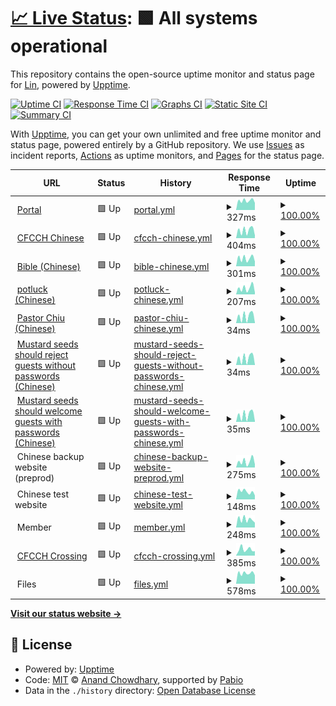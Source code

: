 # [📈 Live Status](https://chinese4christchurch.github.io/status): <!--live status--> **🟩 All systems operational**

This repository contains the open-source uptime monitor and status page for [Lin](https://www.cfcchayward.org/), powered by [Upptime](https://github.com/upptime/upptime).

[![Uptime CI](https://github.com/chinese4christchurch/status/workflows/Uptime%20CI/badge.svg)](https://github.com/chinese4christchurch/status/actions?query=workflow%3A%22Uptime+CI%22)
[![Response Time CI](https://github.com/chinese4christchurch/status/workflows/Response%20Time%20CI/badge.svg)](https://github.com/chinese4christchurch/status/actions?query=workflow%3A%22Response+Time+CI%22)
[![Graphs CI](https://github.com/chinese4christchurch/status/workflows/Graphs%20CI/badge.svg)](https://github.com/chinese4christchurch/status/actions?query=workflow%3A%22Graphs+CI%22)
[![Static Site CI](https://github.com/chinese4christchurch/status/workflows/Static%20Site%20CI/badge.svg)](https://github.com/chinese4christchurch/status/actions?query=workflow%3A%22Static+Site+CI%22)
[![Summary CI](https://github.com/chinese4christchurch/status/workflows/Summary%20CI/badge.svg)](https://github.com/chinese4christchurch/status/actions?query=workflow%3A%22Summary+CI%22)

With [Upptime](https://upptime.js.org), you can get your own unlimited and free uptime monitor and status page, powered entirely by a GitHub repository. We use [Issues](https://github.com/chinese4christchurch/status/issues) as incident reports, [Actions](https://github.com/chinese4christchurch/status/actions) as uptime monitors, and [Pages](https://chinese4christchurch.github.io/status) for the status page.

<!--start: status pages-->
<!-- This summary is generated by Upptime (https://github.com/upptime/upptime) -->
<!-- Do not edit this manually, your changes will be overwritten -->
<!-- prettier-ignore -->
| URL | Status | History | Response Time | Uptime |
| --- | ------ | ------- | ------------- | ------ |
| <img alt="" src="https://icons.duckduckgo.com/ip3/www.cfcchayward.org.ico" height="13"> [Portal](https://www.cfcchayward.org) | 🟩 Up | [portal.yml](https://github.com/chinese4christchurch/status/commits/HEAD/history/portal.yml) | <details><summary><img alt="Response time graph" src="./graphs/portal/response-time-week.png" height="20"> 327ms</summary><br><a href="https://chinese4christchurch.github.io/status/history/portal"><img alt="Response time 431" src="https://img.shields.io/endpoint?url=https%3A%2F%2Fraw.githubusercontent.com%2Fchinese4christchurch%2Fstatus%2FHEAD%2Fapi%2Fportal%2Fresponse-time.json"></a><br><a href="https://chinese4christchurch.github.io/status/history/portal"><img alt="24-hour response time 249" src="https://img.shields.io/endpoint?url=https%3A%2F%2Fraw.githubusercontent.com%2Fchinese4christchurch%2Fstatus%2FHEAD%2Fapi%2Fportal%2Fresponse-time-day.json"></a><br><a href="https://chinese4christchurch.github.io/status/history/portal"><img alt="7-day response time 327" src="https://img.shields.io/endpoint?url=https%3A%2F%2Fraw.githubusercontent.com%2Fchinese4christchurch%2Fstatus%2FHEAD%2Fapi%2Fportal%2Fresponse-time-week.json"></a><br><a href="https://chinese4christchurch.github.io/status/history/portal"><img alt="30-day response time 427" src="https://img.shields.io/endpoint?url=https%3A%2F%2Fraw.githubusercontent.com%2Fchinese4christchurch%2Fstatus%2FHEAD%2Fapi%2Fportal%2Fresponse-time-month.json"></a><br><a href="https://chinese4christchurch.github.io/status/history/portal"><img alt="1-year response time 431" src="https://img.shields.io/endpoint?url=https%3A%2F%2Fraw.githubusercontent.com%2Fchinese4christchurch%2Fstatus%2FHEAD%2Fapi%2Fportal%2Fresponse-time-year.json"></a></details> | <details><summary><a href="https://chinese4christchurch.github.io/status/history/portal">100.00%</a></summary><a href="https://chinese4christchurch.github.io/status/history/portal"><img alt="All-time uptime 100.00%" src="https://img.shields.io/endpoint?url=https%3A%2F%2Fraw.githubusercontent.com%2Fchinese4christchurch%2Fstatus%2FHEAD%2Fapi%2Fportal%2Fuptime.json"></a><br><a href="https://chinese4christchurch.github.io/status/history/portal"><img alt="24-hour uptime 100.00%" src="https://img.shields.io/endpoint?url=https%3A%2F%2Fraw.githubusercontent.com%2Fchinese4christchurch%2Fstatus%2FHEAD%2Fapi%2Fportal%2Fuptime-day.json"></a><br><a href="https://chinese4christchurch.github.io/status/history/portal"><img alt="7-day uptime 100.00%" src="https://img.shields.io/endpoint?url=https%3A%2F%2Fraw.githubusercontent.com%2Fchinese4christchurch%2Fstatus%2FHEAD%2Fapi%2Fportal%2Fuptime-week.json"></a><br><a href="https://chinese4christchurch.github.io/status/history/portal"><img alt="30-day uptime 100.00%" src="https://img.shields.io/endpoint?url=https%3A%2F%2Fraw.githubusercontent.com%2Fchinese4christchurch%2Fstatus%2FHEAD%2Fapi%2Fportal%2Fuptime-month.json"></a><br><a href="https://chinese4christchurch.github.io/status/history/portal"><img alt="1-year uptime 100.00%" src="https://img.shields.io/endpoint?url=https%3A%2F%2Fraw.githubusercontent.com%2Fchinese4christchurch%2Fstatus%2FHEAD%2Fapi%2Fportal%2Fuptime-year.json"></a></details>
| <img alt="" src="https://icons.duckduckgo.com/ip3/chineseforchristchurch.org.ico" height="13"> [CFCCH Chinese](https://chineseforchristchurch.org/hayward) | 🟩 Up | [cfcch-chinese.yml](https://github.com/chinese4christchurch/status/commits/HEAD/history/cfcch-chinese.yml) | <details><summary><img alt="Response time graph" src="./graphs/cfcch-chinese/response-time-week.png" height="20"> 404ms</summary><br><a href="https://chinese4christchurch.github.io/status/history/cfcch-chinese"><img alt="Response time 473" src="https://img.shields.io/endpoint?url=https%3A%2F%2Fraw.githubusercontent.com%2Fchinese4christchurch%2Fstatus%2FHEAD%2Fapi%2Fcfcch-chinese%2Fresponse-time.json"></a><br><a href="https://chinese4christchurch.github.io/status/history/cfcch-chinese"><img alt="24-hour response time 145" src="https://img.shields.io/endpoint?url=https%3A%2F%2Fraw.githubusercontent.com%2Fchinese4christchurch%2Fstatus%2FHEAD%2Fapi%2Fcfcch-chinese%2Fresponse-time-day.json"></a><br><a href="https://chinese4christchurch.github.io/status/history/cfcch-chinese"><img alt="7-day response time 404" src="https://img.shields.io/endpoint?url=https%3A%2F%2Fraw.githubusercontent.com%2Fchinese4christchurch%2Fstatus%2FHEAD%2Fapi%2Fcfcch-chinese%2Fresponse-time-week.json"></a><br><a href="https://chinese4christchurch.github.io/status/history/cfcch-chinese"><img alt="30-day response time 482" src="https://img.shields.io/endpoint?url=https%3A%2F%2Fraw.githubusercontent.com%2Fchinese4christchurch%2Fstatus%2FHEAD%2Fapi%2Fcfcch-chinese%2Fresponse-time-month.json"></a><br><a href="https://chinese4christchurch.github.io/status/history/cfcch-chinese"><img alt="1-year response time 473" src="https://img.shields.io/endpoint?url=https%3A%2F%2Fraw.githubusercontent.com%2Fchinese4christchurch%2Fstatus%2FHEAD%2Fapi%2Fcfcch-chinese%2Fresponse-time-year.json"></a></details> | <details><summary><a href="https://chinese4christchurch.github.io/status/history/cfcch-chinese">100.00%</a></summary><a href="https://chinese4christchurch.github.io/status/history/cfcch-chinese"><img alt="All-time uptime 100.00%" src="https://img.shields.io/endpoint?url=https%3A%2F%2Fraw.githubusercontent.com%2Fchinese4christchurch%2Fstatus%2FHEAD%2Fapi%2Fcfcch-chinese%2Fuptime.json"></a><br><a href="https://chinese4christchurch.github.io/status/history/cfcch-chinese"><img alt="24-hour uptime 100.00%" src="https://img.shields.io/endpoint?url=https%3A%2F%2Fraw.githubusercontent.com%2Fchinese4christchurch%2Fstatus%2FHEAD%2Fapi%2Fcfcch-chinese%2Fuptime-day.json"></a><br><a href="https://chinese4christchurch.github.io/status/history/cfcch-chinese"><img alt="7-day uptime 100.00%" src="https://img.shields.io/endpoint?url=https%3A%2F%2Fraw.githubusercontent.com%2Fchinese4christchurch%2Fstatus%2FHEAD%2Fapi%2Fcfcch-chinese%2Fuptime-week.json"></a><br><a href="https://chinese4christchurch.github.io/status/history/cfcch-chinese"><img alt="30-day uptime 100.00%" src="https://img.shields.io/endpoint?url=https%3A%2F%2Fraw.githubusercontent.com%2Fchinese4christchurch%2Fstatus%2FHEAD%2Fapi%2Fcfcch-chinese%2Fuptime-month.json"></a><br><a href="https://chinese4christchurch.github.io/status/history/cfcch-chinese"><img alt="1-year uptime 100.00%" src="https://img.shields.io/endpoint?url=https%3A%2F%2Fraw.githubusercontent.com%2Fchinese4christchurch%2Fstatus%2FHEAD%2Fapi%2Fcfcch-chinese%2Fuptime-year.json"></a></details>
| <img alt="" src="https://icons.duckduckgo.com/ip3/bible.chineseforchristchurch.org.ico" height="13"> [Bible (Chinese)](https://bible.chineseforchristchurch.org) | 🟩 Up | [bible-chinese.yml](https://github.com/chinese4christchurch/status/commits/HEAD/history/bible-chinese.yml) | <details><summary><img alt="Response time graph" src="./graphs/bible-chinese/response-time-week.png" height="20"> 301ms</summary><br><a href="https://chinese4christchurch.github.io/status/history/bible-chinese"><img alt="Response time 332" src="https://img.shields.io/endpoint?url=https%3A%2F%2Fraw.githubusercontent.com%2Fchinese4christchurch%2Fstatus%2FHEAD%2Fapi%2Fbible-chinese%2Fresponse-time.json"></a><br><a href="https://chinese4christchurch.github.io/status/history/bible-chinese"><img alt="24-hour response time 182" src="https://img.shields.io/endpoint?url=https%3A%2F%2Fraw.githubusercontent.com%2Fchinese4christchurch%2Fstatus%2FHEAD%2Fapi%2Fbible-chinese%2Fresponse-time-day.json"></a><br><a href="https://chinese4christchurch.github.io/status/history/bible-chinese"><img alt="7-day response time 301" src="https://img.shields.io/endpoint?url=https%3A%2F%2Fraw.githubusercontent.com%2Fchinese4christchurch%2Fstatus%2FHEAD%2Fapi%2Fbible-chinese%2Fresponse-time-week.json"></a><br><a href="https://chinese4christchurch.github.io/status/history/bible-chinese"><img alt="30-day response time 356" src="https://img.shields.io/endpoint?url=https%3A%2F%2Fraw.githubusercontent.com%2Fchinese4christchurch%2Fstatus%2FHEAD%2Fapi%2Fbible-chinese%2Fresponse-time-month.json"></a><br><a href="https://chinese4christchurch.github.io/status/history/bible-chinese"><img alt="1-year response time 332" src="https://img.shields.io/endpoint?url=https%3A%2F%2Fraw.githubusercontent.com%2Fchinese4christchurch%2Fstatus%2FHEAD%2Fapi%2Fbible-chinese%2Fresponse-time-year.json"></a></details> | <details><summary><a href="https://chinese4christchurch.github.io/status/history/bible-chinese">100.00%</a></summary><a href="https://chinese4christchurch.github.io/status/history/bible-chinese"><img alt="All-time uptime 100.00%" src="https://img.shields.io/endpoint?url=https%3A%2F%2Fraw.githubusercontent.com%2Fchinese4christchurch%2Fstatus%2FHEAD%2Fapi%2Fbible-chinese%2Fuptime.json"></a><br><a href="https://chinese4christchurch.github.io/status/history/bible-chinese"><img alt="24-hour uptime 100.00%" src="https://img.shields.io/endpoint?url=https%3A%2F%2Fraw.githubusercontent.com%2Fchinese4christchurch%2Fstatus%2FHEAD%2Fapi%2Fbible-chinese%2Fuptime-day.json"></a><br><a href="https://chinese4christchurch.github.io/status/history/bible-chinese"><img alt="7-day uptime 100.00%" src="https://img.shields.io/endpoint?url=https%3A%2F%2Fraw.githubusercontent.com%2Fchinese4christchurch%2Fstatus%2FHEAD%2Fapi%2Fbible-chinese%2Fuptime-week.json"></a><br><a href="https://chinese4christchurch.github.io/status/history/bible-chinese"><img alt="30-day uptime 100.00%" src="https://img.shields.io/endpoint?url=https%3A%2F%2Fraw.githubusercontent.com%2Fchinese4christchurch%2Fstatus%2FHEAD%2Fapi%2Fbible-chinese%2Fuptime-month.json"></a><br><a href="https://chinese4christchurch.github.io/status/history/bible-chinese"><img alt="1-year uptime 100.00%" src="https://img.shields.io/endpoint?url=https%3A%2F%2Fraw.githubusercontent.com%2Fchinese4christchurch%2Fstatus%2FHEAD%2Fapi%2Fbible-chinese%2Fuptime-year.json"></a></details>
| <img alt="" src="https://icons.duckduckgo.com/ip3/chineseforchristchurch.org.ico" height="13"> [potluck (Chinese)](https://chineseforchristchurch.org/potluck) | 🟩 Up | [potluck-chinese.yml](https://github.com/chinese4christchurch/status/commits/HEAD/history/potluck-chinese.yml) | <details><summary><img alt="Response time graph" src="./graphs/potluck-chinese/response-time-week.png" height="20"> 207ms</summary><br><a href="https://chinese4christchurch.github.io/status/history/potluck-chinese"><img alt="Response time 309" src="https://img.shields.io/endpoint?url=https%3A%2F%2Fraw.githubusercontent.com%2Fchinese4christchurch%2Fstatus%2FHEAD%2Fapi%2Fpotluck-chinese%2Fresponse-time.json"></a><br><a href="https://chinese4christchurch.github.io/status/history/potluck-chinese"><img alt="24-hour response time 60" src="https://img.shields.io/endpoint?url=https%3A%2F%2Fraw.githubusercontent.com%2Fchinese4christchurch%2Fstatus%2FHEAD%2Fapi%2Fpotluck-chinese%2Fresponse-time-day.json"></a><br><a href="https://chinese4christchurch.github.io/status/history/potluck-chinese"><img alt="7-day response time 207" src="https://img.shields.io/endpoint?url=https%3A%2F%2Fraw.githubusercontent.com%2Fchinese4christchurch%2Fstatus%2FHEAD%2Fapi%2Fpotluck-chinese%2Fresponse-time-week.json"></a><br><a href="https://chinese4christchurch.github.io/status/history/potluck-chinese"><img alt="30-day response time 262" src="https://img.shields.io/endpoint?url=https%3A%2F%2Fraw.githubusercontent.com%2Fchinese4christchurch%2Fstatus%2FHEAD%2Fapi%2Fpotluck-chinese%2Fresponse-time-month.json"></a><br><a href="https://chinese4christchurch.github.io/status/history/potluck-chinese"><img alt="1-year response time 309" src="https://img.shields.io/endpoint?url=https%3A%2F%2Fraw.githubusercontent.com%2Fchinese4christchurch%2Fstatus%2FHEAD%2Fapi%2Fpotluck-chinese%2Fresponse-time-year.json"></a></details> | <details><summary><a href="https://chinese4christchurch.github.io/status/history/potluck-chinese">100.00%</a></summary><a href="https://chinese4christchurch.github.io/status/history/potluck-chinese"><img alt="All-time uptime 100.00%" src="https://img.shields.io/endpoint?url=https%3A%2F%2Fraw.githubusercontent.com%2Fchinese4christchurch%2Fstatus%2FHEAD%2Fapi%2Fpotluck-chinese%2Fuptime.json"></a><br><a href="https://chinese4christchurch.github.io/status/history/potluck-chinese"><img alt="24-hour uptime 100.00%" src="https://img.shields.io/endpoint?url=https%3A%2F%2Fraw.githubusercontent.com%2Fchinese4christchurch%2Fstatus%2FHEAD%2Fapi%2Fpotluck-chinese%2Fuptime-day.json"></a><br><a href="https://chinese4christchurch.github.io/status/history/potluck-chinese"><img alt="7-day uptime 100.00%" src="https://img.shields.io/endpoint?url=https%3A%2F%2Fraw.githubusercontent.com%2Fchinese4christchurch%2Fstatus%2FHEAD%2Fapi%2Fpotluck-chinese%2Fuptime-week.json"></a><br><a href="https://chinese4christchurch.github.io/status/history/potluck-chinese"><img alt="30-day uptime 100.00%" src="https://img.shields.io/endpoint?url=https%3A%2F%2Fraw.githubusercontent.com%2Fchinese4christchurch%2Fstatus%2FHEAD%2Fapi%2Fpotluck-chinese%2Fuptime-month.json"></a><br><a href="https://chinese4christchurch.github.io/status/history/potluck-chinese"><img alt="1-year uptime 100.00%" src="https://img.shields.io/endpoint?url=https%3A%2F%2Fraw.githubusercontent.com%2Fchinese4christchurch%2Fstatus%2FHEAD%2Fapi%2Fpotluck-chinese%2Fuptime-year.json"></a></details>
| <img alt="" src="https://icons.duckduckgo.com/ip3/chineseforchristchurch.org.ico" height="13"> [Pastor Chiu (Chinese)](https://chineseforchristchurch.org/pastorchiu/) | 🟩 Up | [pastor-chiu-chinese.yml](https://github.com/chinese4christchurch/status/commits/HEAD/history/pastor-chiu-chinese.yml) | <details><summary><img alt="Response time graph" src="./graphs/pastor-chiu-chinese/response-time-week.png" height="20"> 34ms</summary><br><a href="https://chinese4christchurch.github.io/status/history/pastor-chiu-chinese"><img alt="Response time 42" src="https://img.shields.io/endpoint?url=https%3A%2F%2Fraw.githubusercontent.com%2Fchinese4christchurch%2Fstatus%2FHEAD%2Fapi%2Fpastor-chiu-chinese%2Fresponse-time.json"></a><br><a href="https://chinese4christchurch.github.io/status/history/pastor-chiu-chinese"><img alt="24-hour response time 2" src="https://img.shields.io/endpoint?url=https%3A%2F%2Fraw.githubusercontent.com%2Fchinese4christchurch%2Fstatus%2FHEAD%2Fapi%2Fpastor-chiu-chinese%2Fresponse-time-day.json"></a><br><a href="https://chinese4christchurch.github.io/status/history/pastor-chiu-chinese"><img alt="7-day response time 34" src="https://img.shields.io/endpoint?url=https%3A%2F%2Fraw.githubusercontent.com%2Fchinese4christchurch%2Fstatus%2FHEAD%2Fapi%2Fpastor-chiu-chinese%2Fresponse-time-week.json"></a><br><a href="https://chinese4christchurch.github.io/status/history/pastor-chiu-chinese"><img alt="30-day response time 42" src="https://img.shields.io/endpoint?url=https%3A%2F%2Fraw.githubusercontent.com%2Fchinese4christchurch%2Fstatus%2FHEAD%2Fapi%2Fpastor-chiu-chinese%2Fresponse-time-month.json"></a><br><a href="https://chinese4christchurch.github.io/status/history/pastor-chiu-chinese"><img alt="1-year response time 42" src="https://img.shields.io/endpoint?url=https%3A%2F%2Fraw.githubusercontent.com%2Fchinese4christchurch%2Fstatus%2FHEAD%2Fapi%2Fpastor-chiu-chinese%2Fresponse-time-year.json"></a></details> | <details><summary><a href="https://chinese4christchurch.github.io/status/history/pastor-chiu-chinese">100.00%</a></summary><a href="https://chinese4christchurch.github.io/status/history/pastor-chiu-chinese"><img alt="All-time uptime 100.00%" src="https://img.shields.io/endpoint?url=https%3A%2F%2Fraw.githubusercontent.com%2Fchinese4christchurch%2Fstatus%2FHEAD%2Fapi%2Fpastor-chiu-chinese%2Fuptime.json"></a><br><a href="https://chinese4christchurch.github.io/status/history/pastor-chiu-chinese"><img alt="24-hour uptime 100.00%" src="https://img.shields.io/endpoint?url=https%3A%2F%2Fraw.githubusercontent.com%2Fchinese4christchurch%2Fstatus%2FHEAD%2Fapi%2Fpastor-chiu-chinese%2Fuptime-day.json"></a><br><a href="https://chinese4christchurch.github.io/status/history/pastor-chiu-chinese"><img alt="7-day uptime 100.00%" src="https://img.shields.io/endpoint?url=https%3A%2F%2Fraw.githubusercontent.com%2Fchinese4christchurch%2Fstatus%2FHEAD%2Fapi%2Fpastor-chiu-chinese%2Fuptime-week.json"></a><br><a href="https://chinese4christchurch.github.io/status/history/pastor-chiu-chinese"><img alt="30-day uptime 100.00%" src="https://img.shields.io/endpoint?url=https%3A%2F%2Fraw.githubusercontent.com%2Fchinese4christchurch%2Fstatus%2FHEAD%2Fapi%2Fpastor-chiu-chinese%2Fuptime-month.json"></a><br><a href="https://chinese4christchurch.github.io/status/history/pastor-chiu-chinese"><img alt="1-year uptime 100.00%" src="https://img.shields.io/endpoint?url=https%3A%2F%2Fraw.githubusercontent.com%2Fchinese4christchurch%2Fstatus%2FHEAD%2Fapi%2Fpastor-chiu-chinese%2Fuptime-year.json"></a></details>
| <img alt="" src="https://icons.duckduckgo.com/ip3/chineseforchristchurch.org.ico" height="13"> [Mustard seeds should reject guests without passwords (Chinese)](https://chineseforchristchurch.org/seeds/) | 🟩 Up | [mustard-seeds-should-reject-guests-without-passwords-chinese.yml](https://github.com/chinese4christchurch/status/commits/HEAD/history/mustard-seeds-should-reject-guests-without-passwords-chinese.yml) | <details><summary><img alt="Response time graph" src="./graphs/mustard-seeds-should-reject-guests-without-passwords-chinese/response-time-week.png" height="20"> 34ms</summary><br><a href="https://chinese4christchurch.github.io/status/history/mustard-seeds-should-reject-guests-without-passwords-chinese"><img alt="Response time 42" src="https://img.shields.io/endpoint?url=https%3A%2F%2Fraw.githubusercontent.com%2Fchinese4christchurch%2Fstatus%2FHEAD%2Fapi%2Fmustard-seeds-should-reject-guests-without-passwords-chinese%2Fresponse-time.json"></a><br><a href="https://chinese4christchurch.github.io/status/history/mustard-seeds-should-reject-guests-without-passwords-chinese"><img alt="24-hour response time 1" src="https://img.shields.io/endpoint?url=https%3A%2F%2Fraw.githubusercontent.com%2Fchinese4christchurch%2Fstatus%2FHEAD%2Fapi%2Fmustard-seeds-should-reject-guests-without-passwords-chinese%2Fresponse-time-day.json"></a><br><a href="https://chinese4christchurch.github.io/status/history/mustard-seeds-should-reject-guests-without-passwords-chinese"><img alt="7-day response time 34" src="https://img.shields.io/endpoint?url=https%3A%2F%2Fraw.githubusercontent.com%2Fchinese4christchurch%2Fstatus%2FHEAD%2Fapi%2Fmustard-seeds-should-reject-guests-without-passwords-chinese%2Fresponse-time-week.json"></a><br><a href="https://chinese4christchurch.github.io/status/history/mustard-seeds-should-reject-guests-without-passwords-chinese"><img alt="30-day response time 42" src="https://img.shields.io/endpoint?url=https%3A%2F%2Fraw.githubusercontent.com%2Fchinese4christchurch%2Fstatus%2FHEAD%2Fapi%2Fmustard-seeds-should-reject-guests-without-passwords-chinese%2Fresponse-time-month.json"></a><br><a href="https://chinese4christchurch.github.io/status/history/mustard-seeds-should-reject-guests-without-passwords-chinese"><img alt="1-year response time 42" src="https://img.shields.io/endpoint?url=https%3A%2F%2Fraw.githubusercontent.com%2Fchinese4christchurch%2Fstatus%2FHEAD%2Fapi%2Fmustard-seeds-should-reject-guests-without-passwords-chinese%2Fresponse-time-year.json"></a></details> | <details><summary><a href="https://chinese4christchurch.github.io/status/history/mustard-seeds-should-reject-guests-without-passwords-chinese">100.00%</a></summary><a href="https://chinese4christchurch.github.io/status/history/mustard-seeds-should-reject-guests-without-passwords-chinese"><img alt="All-time uptime 100.00%" src="https://img.shields.io/endpoint?url=https%3A%2F%2Fraw.githubusercontent.com%2Fchinese4christchurch%2Fstatus%2FHEAD%2Fapi%2Fmustard-seeds-should-reject-guests-without-passwords-chinese%2Fuptime.json"></a><br><a href="https://chinese4christchurch.github.io/status/history/mustard-seeds-should-reject-guests-without-passwords-chinese"><img alt="24-hour uptime 100.00%" src="https://img.shields.io/endpoint?url=https%3A%2F%2Fraw.githubusercontent.com%2Fchinese4christchurch%2Fstatus%2FHEAD%2Fapi%2Fmustard-seeds-should-reject-guests-without-passwords-chinese%2Fuptime-day.json"></a><br><a href="https://chinese4christchurch.github.io/status/history/mustard-seeds-should-reject-guests-without-passwords-chinese"><img alt="7-day uptime 100.00%" src="https://img.shields.io/endpoint?url=https%3A%2F%2Fraw.githubusercontent.com%2Fchinese4christchurch%2Fstatus%2FHEAD%2Fapi%2Fmustard-seeds-should-reject-guests-without-passwords-chinese%2Fuptime-week.json"></a><br><a href="https://chinese4christchurch.github.io/status/history/mustard-seeds-should-reject-guests-without-passwords-chinese"><img alt="30-day uptime 100.00%" src="https://img.shields.io/endpoint?url=https%3A%2F%2Fraw.githubusercontent.com%2Fchinese4christchurch%2Fstatus%2FHEAD%2Fapi%2Fmustard-seeds-should-reject-guests-without-passwords-chinese%2Fuptime-month.json"></a><br><a href="https://chinese4christchurch.github.io/status/history/mustard-seeds-should-reject-guests-without-passwords-chinese"><img alt="1-year uptime 100.00%" src="https://img.shields.io/endpoint?url=https%3A%2F%2Fraw.githubusercontent.com%2Fchinese4christchurch%2Fstatus%2FHEAD%2Fapi%2Fmustard-seeds-should-reject-guests-without-passwords-chinese%2Fuptime-year.json"></a></details>
| <img alt="" src="https://icons.duckduckgo.com/ip3/chineseforchristchurch.org.ico" height="13"> [Mustard seeds should welcome guests with passwords (Chinese)](https://chineseforchristchurch.org/seeds/) | 🟩 Up | [mustard-seeds-should-welcome-guests-with-passwords-chinese.yml](https://github.com/chinese4christchurch/status/commits/HEAD/history/mustard-seeds-should-welcome-guests-with-passwords-chinese.yml) | <details><summary><img alt="Response time graph" src="./graphs/mustard-seeds-should-welcome-guests-with-passwords-chinese/response-time-week.png" height="20"> 35ms</summary><br><a href="https://chinese4christchurch.github.io/status/history/mustard-seeds-should-welcome-guests-with-passwords-chinese"><img alt="Response time 43" src="https://img.shields.io/endpoint?url=https%3A%2F%2Fraw.githubusercontent.com%2Fchinese4christchurch%2Fstatus%2FHEAD%2Fapi%2Fmustard-seeds-should-welcome-guests-with-passwords-chinese%2Fresponse-time.json"></a><br><a href="https://chinese4christchurch.github.io/status/history/mustard-seeds-should-welcome-guests-with-passwords-chinese"><img alt="24-hour response time 3" src="https://img.shields.io/endpoint?url=https%3A%2F%2Fraw.githubusercontent.com%2Fchinese4christchurch%2Fstatus%2FHEAD%2Fapi%2Fmustard-seeds-should-welcome-guests-with-passwords-chinese%2Fresponse-time-day.json"></a><br><a href="https://chinese4christchurch.github.io/status/history/mustard-seeds-should-welcome-guests-with-passwords-chinese"><img alt="7-day response time 35" src="https://img.shields.io/endpoint?url=https%3A%2F%2Fraw.githubusercontent.com%2Fchinese4christchurch%2Fstatus%2FHEAD%2Fapi%2Fmustard-seeds-should-welcome-guests-with-passwords-chinese%2Fresponse-time-week.json"></a><br><a href="https://chinese4christchurch.github.io/status/history/mustard-seeds-should-welcome-guests-with-passwords-chinese"><img alt="30-day response time 43" src="https://img.shields.io/endpoint?url=https%3A%2F%2Fraw.githubusercontent.com%2Fchinese4christchurch%2Fstatus%2FHEAD%2Fapi%2Fmustard-seeds-should-welcome-guests-with-passwords-chinese%2Fresponse-time-month.json"></a><br><a href="https://chinese4christchurch.github.io/status/history/mustard-seeds-should-welcome-guests-with-passwords-chinese"><img alt="1-year response time 43" src="https://img.shields.io/endpoint?url=https%3A%2F%2Fraw.githubusercontent.com%2Fchinese4christchurch%2Fstatus%2FHEAD%2Fapi%2Fmustard-seeds-should-welcome-guests-with-passwords-chinese%2Fresponse-time-year.json"></a></details> | <details><summary><a href="https://chinese4christchurch.github.io/status/history/mustard-seeds-should-welcome-guests-with-passwords-chinese">100.00%</a></summary><a href="https://chinese4christchurch.github.io/status/history/mustard-seeds-should-welcome-guests-with-passwords-chinese"><img alt="All-time uptime 100.00%" src="https://img.shields.io/endpoint?url=https%3A%2F%2Fraw.githubusercontent.com%2Fchinese4christchurch%2Fstatus%2FHEAD%2Fapi%2Fmustard-seeds-should-welcome-guests-with-passwords-chinese%2Fuptime.json"></a><br><a href="https://chinese4christchurch.github.io/status/history/mustard-seeds-should-welcome-guests-with-passwords-chinese"><img alt="24-hour uptime 100.00%" src="https://img.shields.io/endpoint?url=https%3A%2F%2Fraw.githubusercontent.com%2Fchinese4christchurch%2Fstatus%2FHEAD%2Fapi%2Fmustard-seeds-should-welcome-guests-with-passwords-chinese%2Fuptime-day.json"></a><br><a href="https://chinese4christchurch.github.io/status/history/mustard-seeds-should-welcome-guests-with-passwords-chinese"><img alt="7-day uptime 100.00%" src="https://img.shields.io/endpoint?url=https%3A%2F%2Fraw.githubusercontent.com%2Fchinese4christchurch%2Fstatus%2FHEAD%2Fapi%2Fmustard-seeds-should-welcome-guests-with-passwords-chinese%2Fuptime-week.json"></a><br><a href="https://chinese4christchurch.github.io/status/history/mustard-seeds-should-welcome-guests-with-passwords-chinese"><img alt="30-day uptime 100.00%" src="https://img.shields.io/endpoint?url=https%3A%2F%2Fraw.githubusercontent.com%2Fchinese4christchurch%2Fstatus%2FHEAD%2Fapi%2Fmustard-seeds-should-welcome-guests-with-passwords-chinese%2Fuptime-month.json"></a><br><a href="https://chinese4christchurch.github.io/status/history/mustard-seeds-should-welcome-guests-with-passwords-chinese"><img alt="1-year uptime 100.00%" src="https://img.shields.io/endpoint?url=https%3A%2F%2Fraw.githubusercontent.com%2Fchinese4christchurch%2Fstatus%2FHEAD%2Fapi%2Fmustard-seeds-should-welcome-guests-with-passwords-chinese%2Fuptime-year.json"></a></details>
| <img alt="" src="https://icons.duckduckgo.com/ip3/null.ico" height="13"> Chinese backup website (preprod) | 🟩 Up | [chinese-backup-website-preprod.yml](https://github.com/chinese4christchurch/status/commits/HEAD/history/chinese-backup-website-preprod.yml) | <details><summary><img alt="Response time graph" src="./graphs/chinese-backup-website-preprod/response-time-week.png" height="20"> 275ms</summary><br><a href="https://chinese4christchurch.github.io/status/history/chinese-backup-website-preprod"><img alt="Response time 373" src="https://img.shields.io/endpoint?url=https%3A%2F%2Fraw.githubusercontent.com%2Fchinese4christchurch%2Fstatus%2FHEAD%2Fapi%2Fchinese-backup-website-preprod%2Fresponse-time.json"></a><br><a href="https://chinese4christchurch.github.io/status/history/chinese-backup-website-preprod"><img alt="24-hour response time 141" src="https://img.shields.io/endpoint?url=https%3A%2F%2Fraw.githubusercontent.com%2Fchinese4christchurch%2Fstatus%2FHEAD%2Fapi%2Fchinese-backup-website-preprod%2Fresponse-time-day.json"></a><br><a href="https://chinese4christchurch.github.io/status/history/chinese-backup-website-preprod"><img alt="7-day response time 275" src="https://img.shields.io/endpoint?url=https%3A%2F%2Fraw.githubusercontent.com%2Fchinese4christchurch%2Fstatus%2FHEAD%2Fapi%2Fchinese-backup-website-preprod%2Fresponse-time-week.json"></a><br><a href="https://chinese4christchurch.github.io/status/history/chinese-backup-website-preprod"><img alt="30-day response time 376" src="https://img.shields.io/endpoint?url=https%3A%2F%2Fraw.githubusercontent.com%2Fchinese4christchurch%2Fstatus%2FHEAD%2Fapi%2Fchinese-backup-website-preprod%2Fresponse-time-month.json"></a><br><a href="https://chinese4christchurch.github.io/status/history/chinese-backup-website-preprod"><img alt="1-year response time 373" src="https://img.shields.io/endpoint?url=https%3A%2F%2Fraw.githubusercontent.com%2Fchinese4christchurch%2Fstatus%2FHEAD%2Fapi%2Fchinese-backup-website-preprod%2Fresponse-time-year.json"></a></details> | <details><summary><a href="https://chinese4christchurch.github.io/status/history/chinese-backup-website-preprod">100.00%</a></summary><a href="https://chinese4christchurch.github.io/status/history/chinese-backup-website-preprod"><img alt="All-time uptime 100.00%" src="https://img.shields.io/endpoint?url=https%3A%2F%2Fraw.githubusercontent.com%2Fchinese4christchurch%2Fstatus%2FHEAD%2Fapi%2Fchinese-backup-website-preprod%2Fuptime.json"></a><br><a href="https://chinese4christchurch.github.io/status/history/chinese-backup-website-preprod"><img alt="24-hour uptime 100.00%" src="https://img.shields.io/endpoint?url=https%3A%2F%2Fraw.githubusercontent.com%2Fchinese4christchurch%2Fstatus%2FHEAD%2Fapi%2Fchinese-backup-website-preprod%2Fuptime-day.json"></a><br><a href="https://chinese4christchurch.github.io/status/history/chinese-backup-website-preprod"><img alt="7-day uptime 100.00%" src="https://img.shields.io/endpoint?url=https%3A%2F%2Fraw.githubusercontent.com%2Fchinese4christchurch%2Fstatus%2FHEAD%2Fapi%2Fchinese-backup-website-preprod%2Fuptime-week.json"></a><br><a href="https://chinese4christchurch.github.io/status/history/chinese-backup-website-preprod"><img alt="30-day uptime 100.00%" src="https://img.shields.io/endpoint?url=https%3A%2F%2Fraw.githubusercontent.com%2Fchinese4christchurch%2Fstatus%2FHEAD%2Fapi%2Fchinese-backup-website-preprod%2Fuptime-month.json"></a><br><a href="https://chinese4christchurch.github.io/status/history/chinese-backup-website-preprod"><img alt="1-year uptime 100.00%" src="https://img.shields.io/endpoint?url=https%3A%2F%2Fraw.githubusercontent.com%2Fchinese4christchurch%2Fstatus%2FHEAD%2Fapi%2Fchinese-backup-website-preprod%2Fuptime-year.json"></a></details>
| <img alt="" src="https://icons.duckduckgo.com/ip3/null.ico" height="13"> Chinese test website | 🟩 Up | [chinese-test-website.yml](https://github.com/chinese4christchurch/status/commits/HEAD/history/chinese-test-website.yml) | <details><summary><img alt="Response time graph" src="./graphs/chinese-test-website/response-time-week.png" height="20"> 148ms</summary><br><a href="https://chinese4christchurch.github.io/status/history/chinese-test-website"><img alt="Response time 182" src="https://img.shields.io/endpoint?url=https%3A%2F%2Fraw.githubusercontent.com%2Fchinese4christchurch%2Fstatus%2FHEAD%2Fapi%2Fchinese-test-website%2Fresponse-time.json"></a><br><a href="https://chinese4christchurch.github.io/status/history/chinese-test-website"><img alt="24-hour response time 76" src="https://img.shields.io/endpoint?url=https%3A%2F%2Fraw.githubusercontent.com%2Fchinese4christchurch%2Fstatus%2FHEAD%2Fapi%2Fchinese-test-website%2Fresponse-time-day.json"></a><br><a href="https://chinese4christchurch.github.io/status/history/chinese-test-website"><img alt="7-day response time 148" src="https://img.shields.io/endpoint?url=https%3A%2F%2Fraw.githubusercontent.com%2Fchinese4christchurch%2Fstatus%2FHEAD%2Fapi%2Fchinese-test-website%2Fresponse-time-week.json"></a><br><a href="https://chinese4christchurch.github.io/status/history/chinese-test-website"><img alt="30-day response time 261" src="https://img.shields.io/endpoint?url=https%3A%2F%2Fraw.githubusercontent.com%2Fchinese4christchurch%2Fstatus%2FHEAD%2Fapi%2Fchinese-test-website%2Fresponse-time-month.json"></a><br><a href="https://chinese4christchurch.github.io/status/history/chinese-test-website"><img alt="1-year response time 182" src="https://img.shields.io/endpoint?url=https%3A%2F%2Fraw.githubusercontent.com%2Fchinese4christchurch%2Fstatus%2FHEAD%2Fapi%2Fchinese-test-website%2Fresponse-time-year.json"></a></details> | <details><summary><a href="https://chinese4christchurch.github.io/status/history/chinese-test-website">100.00%</a></summary><a href="https://chinese4christchurch.github.io/status/history/chinese-test-website"><img alt="All-time uptime 100.00%" src="https://img.shields.io/endpoint?url=https%3A%2F%2Fraw.githubusercontent.com%2Fchinese4christchurch%2Fstatus%2FHEAD%2Fapi%2Fchinese-test-website%2Fuptime.json"></a><br><a href="https://chinese4christchurch.github.io/status/history/chinese-test-website"><img alt="24-hour uptime 100.00%" src="https://img.shields.io/endpoint?url=https%3A%2F%2Fraw.githubusercontent.com%2Fchinese4christchurch%2Fstatus%2FHEAD%2Fapi%2Fchinese-test-website%2Fuptime-day.json"></a><br><a href="https://chinese4christchurch.github.io/status/history/chinese-test-website"><img alt="7-day uptime 100.00%" src="https://img.shields.io/endpoint?url=https%3A%2F%2Fraw.githubusercontent.com%2Fchinese4christchurch%2Fstatus%2FHEAD%2Fapi%2Fchinese-test-website%2Fuptime-week.json"></a><br><a href="https://chinese4christchurch.github.io/status/history/chinese-test-website"><img alt="30-day uptime 100.00%" src="https://img.shields.io/endpoint?url=https%3A%2F%2Fraw.githubusercontent.com%2Fchinese4christchurch%2Fstatus%2FHEAD%2Fapi%2Fchinese-test-website%2Fuptime-month.json"></a><br><a href="https://chinese4christchurch.github.io/status/history/chinese-test-website"><img alt="1-year uptime 100.00%" src="https://img.shields.io/endpoint?url=https%3A%2F%2Fraw.githubusercontent.com%2Fchinese4christchurch%2Fstatus%2FHEAD%2Fapi%2Fchinese-test-website%2Fuptime-year.json"></a></details>
| <img alt="" src="https://icons.duckduckgo.com/ip3/null.ico" height="13"> Member | 🟩 Up | [member.yml](https://github.com/chinese4christchurch/status/commits/HEAD/history/member.yml) | <details><summary><img alt="Response time graph" src="./graphs/member/response-time-week.png" height="20"> 248ms</summary><br><a href="https://chinese4christchurch.github.io/status/history/member"><img alt="Response time 285" src="https://img.shields.io/endpoint?url=https%3A%2F%2Fraw.githubusercontent.com%2Fchinese4christchurch%2Fstatus%2FHEAD%2Fapi%2Fmember%2Fresponse-time.json"></a><br><a href="https://chinese4christchurch.github.io/status/history/member"><img alt="24-hour response time 149" src="https://img.shields.io/endpoint?url=https%3A%2F%2Fraw.githubusercontent.com%2Fchinese4christchurch%2Fstatus%2FHEAD%2Fapi%2Fmember%2Fresponse-time-day.json"></a><br><a href="https://chinese4christchurch.github.io/status/history/member"><img alt="7-day response time 248" src="https://img.shields.io/endpoint?url=https%3A%2F%2Fraw.githubusercontent.com%2Fchinese4christchurch%2Fstatus%2FHEAD%2Fapi%2Fmember%2Fresponse-time-week.json"></a><br><a href="https://chinese4christchurch.github.io/status/history/member"><img alt="30-day response time 296" src="https://img.shields.io/endpoint?url=https%3A%2F%2Fraw.githubusercontent.com%2Fchinese4christchurch%2Fstatus%2FHEAD%2Fapi%2Fmember%2Fresponse-time-month.json"></a><br><a href="https://chinese4christchurch.github.io/status/history/member"><img alt="1-year response time 285" src="https://img.shields.io/endpoint?url=https%3A%2F%2Fraw.githubusercontent.com%2Fchinese4christchurch%2Fstatus%2FHEAD%2Fapi%2Fmember%2Fresponse-time-year.json"></a></details> | <details><summary><a href="https://chinese4christchurch.github.io/status/history/member">100.00%</a></summary><a href="https://chinese4christchurch.github.io/status/history/member"><img alt="All-time uptime 99.96%" src="https://img.shields.io/endpoint?url=https%3A%2F%2Fraw.githubusercontent.com%2Fchinese4christchurch%2Fstatus%2FHEAD%2Fapi%2Fmember%2Fuptime.json"></a><br><a href="https://chinese4christchurch.github.io/status/history/member"><img alt="24-hour uptime 100.00%" src="https://img.shields.io/endpoint?url=https%3A%2F%2Fraw.githubusercontent.com%2Fchinese4christchurch%2Fstatus%2FHEAD%2Fapi%2Fmember%2Fuptime-day.json"></a><br><a href="https://chinese4christchurch.github.io/status/history/member"><img alt="7-day uptime 100.00%" src="https://img.shields.io/endpoint?url=https%3A%2F%2Fraw.githubusercontent.com%2Fchinese4christchurch%2Fstatus%2FHEAD%2Fapi%2Fmember%2Fuptime-week.json"></a><br><a href="https://chinese4christchurch.github.io/status/history/member"><img alt="30-day uptime 99.79%" src="https://img.shields.io/endpoint?url=https%3A%2F%2Fraw.githubusercontent.com%2Fchinese4christchurch%2Fstatus%2FHEAD%2Fapi%2Fmember%2Fuptime-month.json"></a><br><a href="https://chinese4christchurch.github.io/status/history/member"><img alt="1-year uptime 99.96%" src="https://img.shields.io/endpoint?url=https%3A%2F%2Fraw.githubusercontent.com%2Fchinese4christchurch%2Fstatus%2FHEAD%2Fapi%2Fmember%2Fuptime-year.json"></a></details>
| <img alt="" src="https://icons.duckduckgo.com/ip3/www.thecrossing.website.ico" height="13"> [CFCCH Crossing](https://www.thecrossing.website) | 🟩 Up | [cfcch-crossing.yml](https://github.com/chinese4christchurch/status/commits/HEAD/history/cfcch-crossing.yml) | <details><summary><img alt="Response time graph" src="./graphs/cfcch-crossing/response-time-week.png" height="20"> 385ms</summary><br><a href="https://chinese4christchurch.github.io/status/history/cfcch-crossing"><img alt="Response time 587" src="https://img.shields.io/endpoint?url=https%3A%2F%2Fraw.githubusercontent.com%2Fchinese4christchurch%2Fstatus%2FHEAD%2Fapi%2Fcfcch-crossing%2Fresponse-time.json"></a><br><a href="https://chinese4christchurch.github.io/status/history/cfcch-crossing"><img alt="24-hour response time 275" src="https://img.shields.io/endpoint?url=https%3A%2F%2Fraw.githubusercontent.com%2Fchinese4christchurch%2Fstatus%2FHEAD%2Fapi%2Fcfcch-crossing%2Fresponse-time-day.json"></a><br><a href="https://chinese4christchurch.github.io/status/history/cfcch-crossing"><img alt="7-day response time 385" src="https://img.shields.io/endpoint?url=https%3A%2F%2Fraw.githubusercontent.com%2Fchinese4christchurch%2Fstatus%2FHEAD%2Fapi%2Fcfcch-crossing%2Fresponse-time-week.json"></a><br><a href="https://chinese4christchurch.github.io/status/history/cfcch-crossing"><img alt="30-day response time 393" src="https://img.shields.io/endpoint?url=https%3A%2F%2Fraw.githubusercontent.com%2Fchinese4christchurch%2Fstatus%2FHEAD%2Fapi%2Fcfcch-crossing%2Fresponse-time-month.json"></a><br><a href="https://chinese4christchurch.github.io/status/history/cfcch-crossing"><img alt="1-year response time 587" src="https://img.shields.io/endpoint?url=https%3A%2F%2Fraw.githubusercontent.com%2Fchinese4christchurch%2Fstatus%2FHEAD%2Fapi%2Fcfcch-crossing%2Fresponse-time-year.json"></a></details> | <details><summary><a href="https://chinese4christchurch.github.io/status/history/cfcch-crossing">100.00%</a></summary><a href="https://chinese4christchurch.github.io/status/history/cfcch-crossing"><img alt="All-time uptime 99.95%" src="https://img.shields.io/endpoint?url=https%3A%2F%2Fraw.githubusercontent.com%2Fchinese4christchurch%2Fstatus%2FHEAD%2Fapi%2Fcfcch-crossing%2Fuptime.json"></a><br><a href="https://chinese4christchurch.github.io/status/history/cfcch-crossing"><img alt="24-hour uptime 100.00%" src="https://img.shields.io/endpoint?url=https%3A%2F%2Fraw.githubusercontent.com%2Fchinese4christchurch%2Fstatus%2FHEAD%2Fapi%2Fcfcch-crossing%2Fuptime-day.json"></a><br><a href="https://chinese4christchurch.github.io/status/history/cfcch-crossing"><img alt="7-day uptime 100.00%" src="https://img.shields.io/endpoint?url=https%3A%2F%2Fraw.githubusercontent.com%2Fchinese4christchurch%2Fstatus%2FHEAD%2Fapi%2Fcfcch-crossing%2Fuptime-week.json"></a><br><a href="https://chinese4christchurch.github.io/status/history/cfcch-crossing"><img alt="30-day uptime 100.00%" src="https://img.shields.io/endpoint?url=https%3A%2F%2Fraw.githubusercontent.com%2Fchinese4christchurch%2Fstatus%2FHEAD%2Fapi%2Fcfcch-crossing%2Fuptime-month.json"></a><br><a href="https://chinese4christchurch.github.io/status/history/cfcch-crossing"><img alt="1-year uptime 99.95%" src="https://img.shields.io/endpoint?url=https%3A%2F%2Fraw.githubusercontent.com%2Fchinese4christchurch%2Fstatus%2FHEAD%2Fapi%2Fcfcch-crossing%2Fuptime-year.json"></a></details>
| <img alt="" src="https://icons.duckduckgo.com/ip3/null.ico" height="13"> Files | 🟩 Up | [files.yml](https://github.com/chinese4christchurch/status/commits/HEAD/history/files.yml) | <details><summary><img alt="Response time graph" src="./graphs/files/response-time-week.png" height="20"> 578ms</summary><br><a href="https://chinese4christchurch.github.io/status/history/files"><img alt="Response time 734" src="https://img.shields.io/endpoint?url=https%3A%2F%2Fraw.githubusercontent.com%2Fchinese4christchurch%2Fstatus%2FHEAD%2Fapi%2Ffiles%2Fresponse-time.json"></a><br><a href="https://chinese4christchurch.github.io/status/history/files"><img alt="24-hour response time 466" src="https://img.shields.io/endpoint?url=https%3A%2F%2Fraw.githubusercontent.com%2Fchinese4christchurch%2Fstatus%2FHEAD%2Fapi%2Ffiles%2Fresponse-time-day.json"></a><br><a href="https://chinese4christchurch.github.io/status/history/files"><img alt="7-day response time 578" src="https://img.shields.io/endpoint?url=https%3A%2F%2Fraw.githubusercontent.com%2Fchinese4christchurch%2Fstatus%2FHEAD%2Fapi%2Ffiles%2Fresponse-time-week.json"></a><br><a href="https://chinese4christchurch.github.io/status/history/files"><img alt="30-day response time 741" src="https://img.shields.io/endpoint?url=https%3A%2F%2Fraw.githubusercontent.com%2Fchinese4christchurch%2Fstatus%2FHEAD%2Fapi%2Ffiles%2Fresponse-time-month.json"></a><br><a href="https://chinese4christchurch.github.io/status/history/files"><img alt="1-year response time 734" src="https://img.shields.io/endpoint?url=https%3A%2F%2Fraw.githubusercontent.com%2Fchinese4christchurch%2Fstatus%2FHEAD%2Fapi%2Ffiles%2Fresponse-time-year.json"></a></details> | <details><summary><a href="https://chinese4christchurch.github.io/status/history/files">100.00%</a></summary><a href="https://chinese4christchurch.github.io/status/history/files"><img alt="All-time uptime 99.94%" src="https://img.shields.io/endpoint?url=https%3A%2F%2Fraw.githubusercontent.com%2Fchinese4christchurch%2Fstatus%2FHEAD%2Fapi%2Ffiles%2Fuptime.json"></a><br><a href="https://chinese4christchurch.github.io/status/history/files"><img alt="24-hour uptime 100.00%" src="https://img.shields.io/endpoint?url=https%3A%2F%2Fraw.githubusercontent.com%2Fchinese4christchurch%2Fstatus%2FHEAD%2Fapi%2Ffiles%2Fuptime-day.json"></a><br><a href="https://chinese4christchurch.github.io/status/history/files"><img alt="7-day uptime 100.00%" src="https://img.shields.io/endpoint?url=https%3A%2F%2Fraw.githubusercontent.com%2Fchinese4christchurch%2Fstatus%2FHEAD%2Fapi%2Ffiles%2Fuptime-week.json"></a><br><a href="https://chinese4christchurch.github.io/status/history/files"><img alt="30-day uptime 99.87%" src="https://img.shields.io/endpoint?url=https%3A%2F%2Fraw.githubusercontent.com%2Fchinese4christchurch%2Fstatus%2FHEAD%2Fapi%2Ffiles%2Fuptime-month.json"></a><br><a href="https://chinese4christchurch.github.io/status/history/files"><img alt="1-year uptime 99.94%" src="https://img.shields.io/endpoint?url=https%3A%2F%2Fraw.githubusercontent.com%2Fchinese4christchurch%2Fstatus%2FHEAD%2Fapi%2Ffiles%2Fuptime-year.json"></a></details>

<!--end: status pages-->

[**Visit our status website →**](https://chinese4christchurch.github.io/status)

## 📄 License

- Powered by: [Upptime](https://github.com/upptime/upptime)
- Code: [MIT](./LICENSE) © [Anand Chowdhary](https://anandchowdhary.com), supported by [Pabio](https://pabio.com)
- Data in the `./history` directory: [Open Database License](https://opendatacommons.org/licenses/odbl/1-0/)
